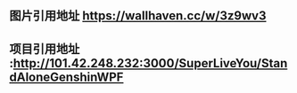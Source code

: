 ﻿## 图片引用地址 https://wallhaven.cc/w/3z9wv3

## 项目引用地址 :http://101.42.248.232:3000/SuperLiveYou/StandAloneGenshinWPF

